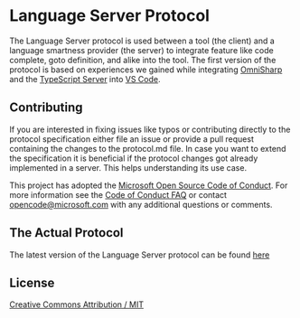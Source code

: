 # Language Server Protocol

The Language Server protocol is used between a tool (the client) and a language smartness provider (the server) to integrate feature 
like code complete, goto definition, and alike into the tool. The first version of the protocol is based on experiences we gained while
integrating [OmniSharp](http://www.omnisharp.net/) and the [TypeScript Server](https://github.com/Microsoft/TypeScript/tree/master/src/server) into 
[VS Code](https://code.visualstudio.com/).

## Contributing
If you are interested in fixing issues like typos or contributing directly to the protocol specification either file an issue or provide a pull request
containing the changes to the protocol.md file. In case you want to extend the specification it is beneficial if the protocol changes got already implemented
in a server. This helps understanding its use case.

This project has adopted the [Microsoft Open Source Code of Conduct](https://opensource.microsoft.com/codeofconduct/). For more information see the [Code of Conduct FAQ](https://opensource.microsoft.com/codeofconduct/faq/) or contact [opencode@microsoft.com](mailto:opencode@microsoft.com) with any additional questions or comments.

## The Actual Protocol

The latest version of the Language Server protocol can be found [here](protocol.md)

## License
[Creative Commons Attribution / MIT](LICENSE.txt)